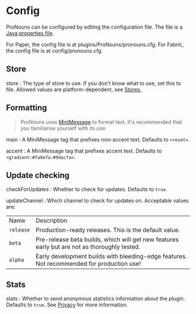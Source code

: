 # Config

ProNouns can be configured by editing the configuration file. The file is a 
[Java properties file](https://docs.oracle.com/javase/7/docs/api/java/util/Properties.html#load(java.io.Reader)).

<tabs group="platform">
<tab title="Paper" group-key="paper">
For Paper, the config file is at <path>plugins/ProNouns/pronouns.cfg</path>.
</tab>
<tab title="Fabric" group-key="fabric">
For Fabric, the config file is at <path>config/pronouns.cfg</path>.
</tab>
</tabs>

## Store

store
: The type of store to use. If you don't know what to use, set this to <path>file</path>.
Allowed values are platform-dependent, see [Stores](Stores.md), 

## Formatting

> ProNouns uses [MiniMessage](https://docs.adventure.kyori.net/minimessage/format.html) to format text. 
> It's recommended that you familiarise yourself with its use.

main
: A MiniMessage tag that prefixes non-accent text. Defaults to `<reset>`.

accent
: A MiniMessage tag that prefixes accent text. Defaults to `<gradient:#fa9efa:#9dacfa>`.

## Update checking

checkForUpdates
: Whether to check for updates. Defaults to `true`.

updateChannel
: Which channel to check for updates on. Acceptable values are:
<table>
<tr><td>Name</td><td>Description</td></tr>
<tr>
    <td><code>release</code></td>
    <td>Production-ready releases. This is the default value.</td>
</tr>
<tr>
    <td><code>beta</code></td>
    <td>Pre-release beta builds, which will get new features early but are not as thoroughly tested.</td>
</tr>
<tr>
    <td><code>alpha</code></td>
    <td>Early development builds with bleeding-edge features. Not recommended for production use!</td>
</tr>
</table>

## Stats

stats
: Whether to send anonymous statistics information about the plugin. Defaults to `true`. 
See [Privacy](Privacy.md) for more information.
